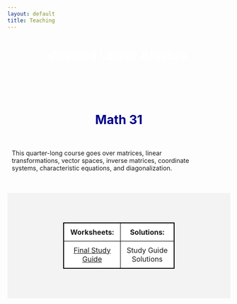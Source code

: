 ```yaml
---
layout: default
title: Teaching
---
```



<header class="hero hero_big">
	<div style="background-image:url(/pictures/banner31.jpg)" class="hero__bg">
	</div>
	<div class="overlay">
		<div class="IJContainer">
			<h1 style="color:white" class="hero__title">Applied Linear Algebra</h1>
		</div>
	</div>
</header>

<!-- <div class="bgImage-container" style="width:100%; height:1024px; overflow:hidden">
	<img src="/pictures/banner31.jpg" style="width:100%; height:100%;">
</div> -->

<!-- <style>
	h1{
		width:device-width;
		height:100%;
		background: linear-gradient(to right, red 20%, black 80%);
		font: 72px "Arial", cursive;
		}
</style> -->

<br>
<h1 align=center style="color:darkblue">Math 31</h1>
<br>
<p style="margin-left:10px; margin-right:50px;">This quarter-long course goes over matrices, linear transformations, vector spaces, inverse matrices, coordinate systems, characteristic equations, and diagonalization.</p>
<br>


<br>
<div style="background-color: #f3f3f3; ">
	<br/>
	<style>
		table, th, td { border: 1px solid black; border-collapse: collapse; background: #ffffff; margin-top: 50px; margin-bottom:50px; }
		th, td { padding: 10px; }
	</style>
	<div align=center>
		<table style="width: 50%; table-layout: fixed;">
			<tr>
				<th>Worksheets:</th>
				<th>Solutions:</th>
			</tr>
			<tr>
				<td align=center><a href="/teaching/31/Math31_Final_Study_Guide.pdf">Final Study Guide</a></td>
				<td align=center>Study Guide Solutions</td>
			</tr>
		</table>
	</div>
	<br>
</div>